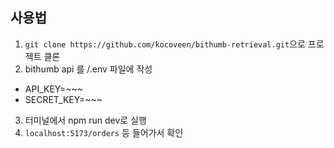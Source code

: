## 사용법
1. `git clone https://github.com/kocoveen/bithumb-retrieval.git`으로 프로젝트 클론
2. bithumb api 를 /.env 파일에 작성
  - API_KEY=~~~
  - SECRET_KEY=~~~
3. 터미널에서 npm run dev로 실행
4. `localhost:5173/orders` 등 들어가서 확인


